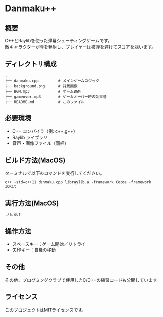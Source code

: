 # Danmaku++

## 概要
C++とRaylibを使った弾幕シューティングゲームです。  
敵キャラクターが弾を発射し、プレイヤーは被弾を避けてスコアを競います。

## ディレクトリ構成

```
.
├── danmaku.cpp         # メインゲームロジック
├── background.png      # 背景画像
├── BGM.mp3             # ゲームBGM
├── gameover.mp3        # ゲームオーバー時の効果音
├── README.md           # このファイル
```

## 必要環境

- C++ コンパイラ（例: c++,g++）
- Raylib ライブラリ
- 音声・画像ファイル（同梱）

## ビルド方法(MacOS)

ターミナルで以下のコマンドを実行してください。

```
c++ -std=c++11 danmaku.cpp libraylib.a -framework Cocoa -framework IOKit
```

## 実行方法(MacOS)

```
./a.out
```

## 操作方法

- スペースキー：ゲーム開始／リトライ
- 矢印キー：自機の移動

## その他
その他、プログミングクラブで使用したC/C++の練習コードも公開しています。

## ライセンス

このプロジェクトはMITライセンスです。